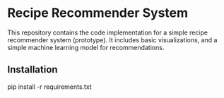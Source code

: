 # Recipe Recommender System

This repository contains the code implementation for a simple recipe recommender system (prototype). It includes basic visualizations, and a simple machine learning model for recommendations.

## Installation

pip install -r requirements.txt
